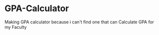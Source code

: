 # GPA-Calculator
Making GPA calculator because i can't find one that can Calculate GPA for my Faculty
